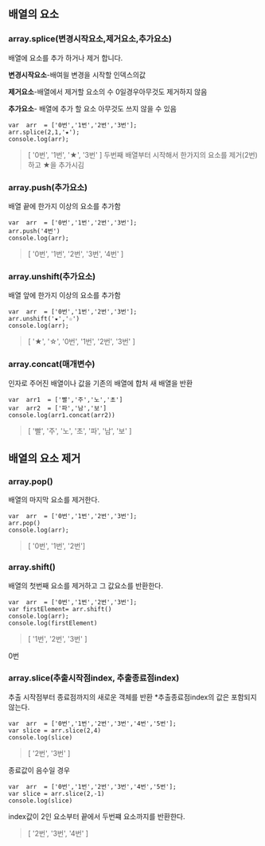 
## 배열의 요소 

### array.splice(변경시작요소,제거요소,추가요소)

배열에 요소를 추가 하거나 제거 합니다.

**변경시작요소**-배여읠 변경을 시작할 인덱스의값

**제거요소**-배열에서 제거할 요소의 수 0일경우아무것도 제거하지 않음

**추가요소**- 배열에 추가 할 요소 아무것도 쓰지 않을 수 있음

    var  arr  = ['0번','1번','2번','3번'];
    arr.splice(2,1,'★');
    console.log(arr);

> [ '0번', '1번', '★', '3번' ]
> 두번째 배열부터 시작해서 한가지의 요소를 제거(2번)하고 ★을 추가시김



### array.push(추가요소)
배열 끝에 한가지 이상의 요소를 추가함

    var  arr  = ['0번','1번','2번','3번'];
    arr.push('4번')
    console.log(arr);

> [ '0번', '1번', '2번', '3번', '4번' ]


### array.unshift(추가요소)
배열 앞에 한가지 이상의 요소를 추가함

    var  arr  = ['0번','1번','2번','3번'];
    arr.unshift('★','☆')
    console.log(arr);

>[ '★', '☆', '0번', '1번', '2번', '3번' ]


### array.concat(매개변수)
인자로 주어진 배열이나 값을 기존의 배열에 합처 새 배열을 반환

    var  arr1  = ['빨','주','노','초']
    var  arr2  = ['파','남','보']
    console.log(arr1.concat(arr2))

>[ '빨', '주', '노', '초', '파', '남', '보' ]

## 배열의 요소 제거

### array.pop()
배열의 마지막 요소를 제거한다.

    var  arr  = ['0번','1번','2번','3번'];
    arr.pop()
    console.log(arr);

> [ '0번', '1번', '2번']

### array.shift()
배열의 첫번째 요소를 제거하고 그 값요소를 반환한다.

    var  arr  = ['0번','1번','2번','3번'];
    var firstElement= arr.shift()
    console.log(arr);
    console.log(firstElement)

>[ '1번', '2번', '3번' ]

0번

### array.slice(추출시작점index, 추출종료점index)
추출 시작점부터 종료점까지의 새로운 객체를 반환
*추출종료점index의 값은 포함되지 않는다.

    var  arr  = ['0번','1번','2번','3번','4번','5번'];
    var slice = arr.slice(2,4)
    console.log(slice)
    
    
>[ '2번', '3번' ]

종료값이 음수일 경우 

	var  arr  = ['0번','1번','2번','3번','4번','5번'];
    var slice = arr.slice(2,-1)
    console.log(slice)
    
  index값이 2인 요소부터 끝에서 두번쨰 요소까지를 반환한다.
>[ '2번', '3번', '4번' ]

